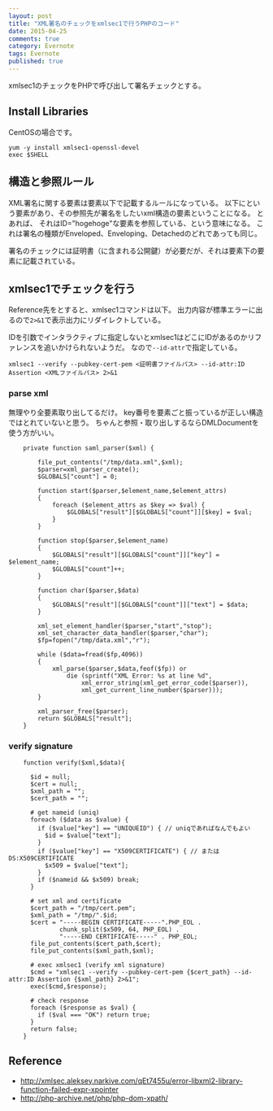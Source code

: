 ```yaml
---
layout: post
title: "XML署名のチェックをxmlsec1で行うPHPのコード"
date: 2015-04-25
comments: true
category: Evernote
tags: Evernote
published: true
---
```


xmlsec1のチェックをPHPで呼び出して署名チェックとする。

## Install Libraries

CentOSの場合です。

```
yum -y install xmlsec1-openssl-devel
exec $SHELL
```

## 構造と参照ルール

XML署名に関する要素は<Signature>要素以下で記載するルールになっている。
<Signature>以下に<Reference>という要素があり、その参照先が署名をしたいxml構造の要素ということになる。
<Reference URI="#hogehoge">とあれば、
それはID="hogehoge"な要素を参照している、という意味になる。
これは署名の種類がEnveloped、Enveloping、Detachedのどれであっても同じ。

署名のチェックには証明書（に含まれる公開鍵）が必要だが、それは<Signature>要素下の<X509Certificate>要素に記載されている。

## xmlsec1でチェックを行う

Reference先を<Assertion ID="hogehoge">とすると、xmlsec1コマンドは以下。
出力内容が標準エラーに出るので`2>&1`で表示出力にリダイレクトしている。

IDを引数でインタラクティブに指定しないとxmlsec1はどこにIDがあるのかリファレンスを追いかけられないようだ。
なので`--id-attr`で指定している。

```
xmlsec1 --verify --pubkey-cert-pem <証明書ファイルパス> --id-attr:ID Assertion <XMLファイルパス> 2>&1
```

### parse xml

無理やり全要素取り出してるだけ。
key番号を要素ごと振っているが正しい構造ではとれていないと思う。
ちゃんと参照・取り出しするならDMLDocumentを使う方がいい。

```
    private function saml_parser($xml) {

        file_put_contents("/tmp/data.xml",$xml);
        $parser=xml_parser_create();
        $GLOBALS["count"] = 0;

        function start($parser,$element_name,$element_attrs)
        {
            foreach ($element_attrs as $key => $val) {
                $GLOBALS["result"][$GLOBALS["count"]][$key] = $val;
            }
        }

        function stop($parser,$element_name)
        {
            $GLOBALS["result"][$GLOBALS["count"]]["key"] = $element_name;
            $GLOBALS["count"]++;
        }

        function char($parser,$data)
        {
            $GLOBALS["result"][$GLOBALS["count"]]["text"] = $data;
        }

        xml_set_element_handler($parser,"start","stop");
        xml_set_character_data_handler($parser,"char");
        $fp=fopen("/tmp/data.xml","r");

        while ($data=fread($fp,4096))
        {
            xml_parse($parser,$data,feof($fp)) or
                die (sprintf("XML Error: %s at line %d",
                    xml_error_string(xml_get_error_code($parser)),
                    xml_get_current_line_number($parser)));
        }

        xml_parser_free($parser);
        return $GLOBALS["result"];
    }
```

### verify signature

```
    function verify($xml,$data){

      $id = null;
      $cert = null;
      $xml_path = "";
      $cert_path = "";

      # get nameid (uniq)
      foreach ($data as $value) {
        if ($value["key"] == "UNIQUEID") { // uniqであればなんでもよい
          $id = $value["text"];
        }
        if ($value["key"] == "X509CERTIFICATE") { // またはDS:X509CERTIFICATE
          $x509 = $value["text"];
        }
        if ($nameid && $x509) break;
      }

      # set xml and certificate
      $cert_path = "/tmp/cert.pem";
      $xml_path = "/tmp/".$id;
      $cert = "-----BEGIN CERTIFICATE-----".PHP_EOL .
              chunk_split($x509, 64, PHP_EOL) .
              "-----END CERTIFICATE-----" . PHP_EOL;
      file_put_contents($cert_path,$cert);
      file_put_contents($xml_path,$xml);

      # exec xmlsec1 (verify xml signature)
      $cmd = "xmlsec1 --verify --pubkey-cert-pem {$cert_path} --id-attr:ID Assertion {$xml_path} 2>&1";
      exec($cmd,$response);

      # check response
      foreach ($response as $val) {
        if ($val === "OK") return true;
      }
      return false;
    }
```

## Reference

- <http://xmlsec.aleksey.narkive.com/qEt7455u/error-libxml2-library-function-failed-expr-xpointer>
- <http://php-archive.net/php/php-dom-xpath/>